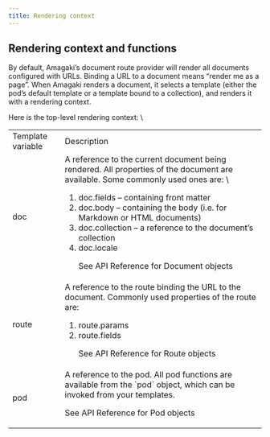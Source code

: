 ```yaml
---
title: Rendering context
---
```

## Rendering context and functions

By default, Amagaki’s document route provider will render all documents
configured with URLs. Binding a URL to a document means “render me as a page”.
When Amagaki renders a document, it selects a template (either the pod’s default
template or a template bound to a collection), and renders it with a rendering
context.

Here is the top-level rendering context: \



<table>
  <tr>
   <td>Template variable
   </td>
   <td>Description
   </td>
  </tr>
  <tr>
   <td>doc
   </td>
   <td>A reference to the current document being rendered. All properties of the document are available. Some commonly used ones are: \

<ol>

<li>doc.fields – containing front matter

<li>doc.body – containing the body (i.e. for Markdown or HTML documents)

<li>doc.collection – a reference to the document’s collection

<li>doc.locale

<p>
See API Reference for Document objects
</li>
</ol>
   </td>
  </tr>
  <tr>
   <td>route
   </td>
   <td>A reference to the route binding the URL to the document. Commonly used properties of the route are:
<ol>

<li>route.params

<li>route.fields

<p>
See API Reference for Route objects
</li>
</ol>
   </td>
  </tr>
  <tr>
   <td>pod
   </td>
   <td>A reference to the pod. All pod functions are available from the `pod` object, which can be invoked from your templates.
<p>
See API Reference for Pod objects
   </td>
  </tr>
</table>
